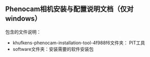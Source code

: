 ## Phenocam相机安装与配置说明文档（仅对windows）

包含的文件说明：

- khufkens-phenocam-installation-tool-4f988f6文件夹： PIT工具
- software文件夹：安装需要的软件安装包

